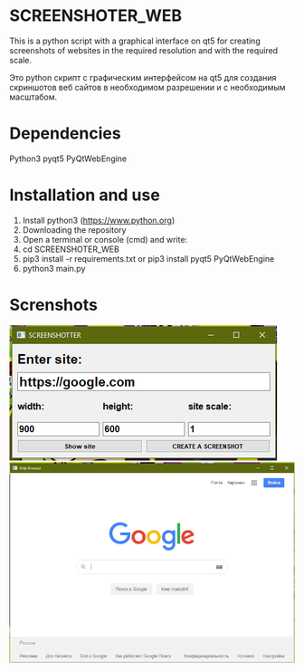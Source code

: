 # SCREENSHOTER_WEB
This is a python script with a graphical interface on qt5 for creating screenshots of websites in the required resolution and with the required scale.

Это python скрипт с графическим интерфейсом на qt5 для создания скриншотов веб сайтов в необходимом разрешении и с необходимым масштабом.

# Dependencies
Python3
pyqt5
PyQtWebEngine


# Installation and use
1) Install python3 (https://www.python.org)
2) Downloading the repository
3) Open a terminal or console (cmd) and write:
4) cd SCREENSHOTER_WEB
5) pip3 install -r requirements.txt or pip3 install pyqt5 PyQtWebEngine
6) python3 main.py

# Screnshots
![alt text](https://github.com/t-i-r-e-l/SCREENSHOTER_WEB/blob/master/1.png)
![alt text](https://github.com/t-i-r-e-l/SCREENSHOTER_WEB/blob/master/2.png)
